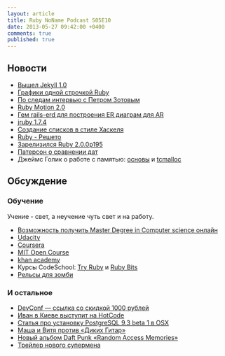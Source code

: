 ```yaml
---
layout: article
title: Ruby NoName Podcast S05E10
date: 2013-05-27 09:42:00 +0400
comments: true
published: true
---
```


## Новости

* [Вышел Jekyll 1.0](http://blog.parkermoore.de/2013/05/06/jekyll-1-dot-0-released/)
* [Графики одной строчкой Ruby](http://ankane.github.io/chartkick/)
* [По следам интервью с Петром Зотовым](http://yawnt.github.io/blog/2013/02/15/on-compilers-and-interpreters/)
* [Ruby Motion 2.0](http://blog.rubymotion.com/post/49943751398/rubymotion-goes-2-0-and-gets-os-x-support-templates)
* [Гем rails-erd для построения ER диаграм для AR](https://github.com/voormedia/rails-erd)
* [jruby 1.7.4](http://jruby.org/2013/05/16/jruby-1-7-4.html)
* [Создание списков в стиле Хаскеля](https://gist.github.com/andkerosine/3356675)
* [Ruby - Решето](http://www.ruby-lang.org/en/news/2013/05/14/taint-bypass-dl-fiddle-cve-2013-2065/)
* [Зарелизился Ruby 2.0.0p195](http://www.ruby-lang.org/en/news/2013/05/14/ruby-2-0-0-p195-is-released/)
* [Патерсон о сравнении дат](http://tenderlovemaking.com/2013/05/21/one-danger-of-freedom-patches.html)
* Джеймс Голик о работе с памятью: [основы](http://jamesgolick.com/2013/5/15/memory-allocators-101.html) и [tcmalloc](http://jamesgolick.com/2013/5/19/how-tcmalloc-works.html)

## Обсуждение

### Обучение

Учение - свет, а неучение чуть свет и на работу.

* [Возможность получить Master Degree in Computer science онлайн](http://www.omscs.gatech.edu/announcement/)
* [Udacity](https://www.udacity.com/)
* [Coursera](https://www.coursera.org/)
* [MIT Open Course](http://ocw.mit.edu/index.htm)
* [khan academy](https://www.khanacademy.org/)
* Курсы CodeSchool: [Try Ruby](http://www.codeschool.com/courses/try-ruby) и [Ruby Bits](http://www.codeschool.com/courses/ruby-bits)
* [Рельсы для зомби](http://railsforzombies.org/)

### И остальное

* [DevConf — ссылка со скидкой 1000 рублей](http://devconf.ru/join/?coupon=railsclub)
* [Иван в Киеве выступит на HotCode](http://hotcode.org/speeches/chef/)
* [Статья про установку PostgreSQL 9.3 beta 1 в OSX](http://evtuhovich.ru/blog/2013/05/15/postgresql-9-dot-3/)
* [Маша и Витя против «Диких Гитар»](http://ru.wikipedia.org/wiki/%D0%9D%D0%BE%D0%B2%D0%BE%D0%B3%D0%BE%D0%B4%D0%BD%D0%B8%D0%B5_%D0%BF%D1%80%D0%B8%D0%BA%D0%BB%D1%8E%D1%87%D0%B5%D0%BD%D0%B8%D1%8F_%D0%9C%D0%B0%D1%88%D0%B8_%D0%B8_%D0%92%D0%B8%D1%82%D0%B8)
* [Новый альбом Daft Punk «Random Access Memories»](https://itunes.apple.com/us/album/random-access-memories/id617154241)
* [Трейлер нового супермена](http://www.youtube.com/watch?v=NlOF03DUoWc&feature=youtu.be)


